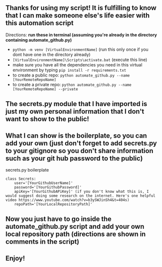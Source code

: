 ## Thanks for using my script! It is fulfilling to know that I can make someone else's life easier with this automation script

Directions:
__run these in terminal (assuming you're already in the directory containing automate_github.py)__
* ```python -m venv [VirtualEnvironmentName]``` (run this only once if you dont have one in the directory already)
* ```[VirtualEnvironmentName]\Scripts\activate.bat``` (execute this line)
* make sure you have all the dependencies you need in this virtual environment by typing ```pip install -r requirements.txt```
* to create a public repo: ```python automate_github.py --name [YourRemoteRepoName]```
* to create a private repo: ```python automate_github.py --name [YourRemoteRepoName] --private```

## The secrets.py module that I have imported is just my own personal information that I don't want to show to the public!
## What I can show is the boilerplate, so you can add your own (just don't forget to add secrets.py to your gitignore so you don't share information such as your git hub password to the public)
secrets.py boilerplate
```
class Secrets:
    user='[YourGithubUserName]'
    password='[YourGithubPassword]'
    apiKey='[YourGithubAPiKey]' (if you don't know what this is, I would suggest doing some research on the internet. Here's one helpful video https://www.youtube.com/watch?v=b3ySWJinSh4&t=404s)
    repoPath='[YourLocalRepositoryPath]'
```
## Now you just have to go inside the automate_github.py script and add your own local repository path (directions are shown in comments in the script)

## Enjoy!